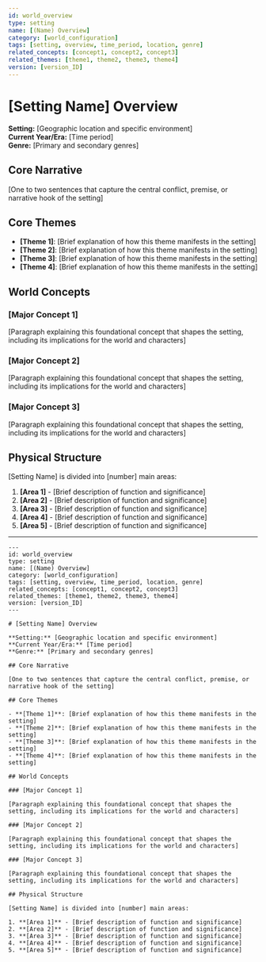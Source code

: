```yaml
---
id: world_overview
type: setting
name: [(Name) Overview]
category: [world_configuration]
tags: [setting, overview, time_period, location, genre]
related_concepts: [concept1, concept2, concept3]
related_themes: [theme1, theme2, theme3, theme4]
version: [version_ID]
---
```


# [Setting Name] Overview

**Setting:** [Geographic location and specific environment]  
**Current Year/Era:** [Time period]  
**Genre:** [Primary and secondary genres]

## Core Narrative

[One to two sentences that capture the central conflict, premise, or narrative hook of the setting]

## Core Themes

- **[Theme 1]**: [Brief explanation of how this theme manifests in the setting]
- **[Theme 2]**: [Brief explanation of how this theme manifests in the setting]
- **[Theme 3]**: [Brief explanation of how this theme manifests in the setting]
- **[Theme 4]**: [Brief explanation of how this theme manifests in the setting]

## World Concepts

### [Major Concept 1]

[Paragraph explaining this foundational concept that shapes the setting, including its implications for the world and characters]

### [Major Concept 2]

[Paragraph explaining this foundational concept that shapes the setting, including its implications for the world and characters]

### [Major Concept 3]

[Paragraph explaining this foundational concept that shapes the setting, including its implications for the world and characters]

## Physical Structure

[Setting Name] is divided into [number] main areas:

1. **[Area 1]** - [Brief description of function and significance]
2. **[Area 2]** - [Brief description of function and significance]
3. **[Area 3]** - [Brief description of function and significance]
4. **[Area 4]** - [Brief description of function and significance]
5. **[Area 5]** - [Brief description of function and significance]

---

```
---
id: world_overview
type: setting
name: [(Name) Overview]
category: [world_configuration]
tags: [setting, overview, time_period, location, genre]
related_concepts: [concept1, concept2, concept3]
related_themes: [theme1, theme2, theme3, theme4]
version: [version_ID]
---

# [Setting Name] Overview

**Setting:** [Geographic location and specific environment]  
**Current Year/Era:** [Time period]  
**Genre:** [Primary and secondary genres]

## Core Narrative

[One to two sentences that capture the central conflict, premise, or narrative hook of the setting]

## Core Themes

- **[Theme 1]**: [Brief explanation of how this theme manifests in the setting]
- **[Theme 2]**: [Brief explanation of how this theme manifests in the setting]
- **[Theme 3]**: [Brief explanation of how this theme manifests in the setting]
- **[Theme 4]**: [Brief explanation of how this theme manifests in the setting]

## World Concepts

### [Major Concept 1]

[Paragraph explaining this foundational concept that shapes the setting, including its implications for the world and characters]

### [Major Concept 2]

[Paragraph explaining this foundational concept that shapes the setting, including its implications for the world and characters]

### [Major Concept 3]

[Paragraph explaining this foundational concept that shapes the setting, including its implications for the world and characters]

## Physical Structure

[Setting Name] is divided into [number] main areas:

1. **[Area 1]** - [Brief description of function and significance]
2. **[Area 2]** - [Brief description of function and significance]
3. **[Area 3]** - [Brief description of function and significance]
4. **[Area 4]** - [Brief description of function and significance]
5. **[Area 5]** - [Brief description of function and significance]
```